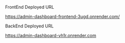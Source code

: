 FrontEnd Deployed URL

https://admin-dashboard-frontend-3ugd.onrender.com/

BackEnd Deployed URL

https://admin-dashboard-vh1r.onrender.com
